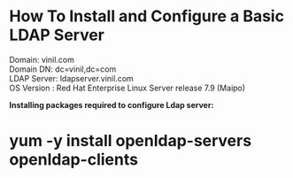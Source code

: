 # How To Install and Configure a Basic LDAP Server

Domain:	vinil.com<br />
Domain DN:	dc=vinil,dc=com<br />
LDAP Server:	ldapserver.vinil.com<br />
OS Version : Red Hat Enterprise Linux Server release 7.9 (Maipo)<br />

**Installing packages required to configure Ldap server:<br />**

# yum -y install openldap-servers openldap-clients<br />


